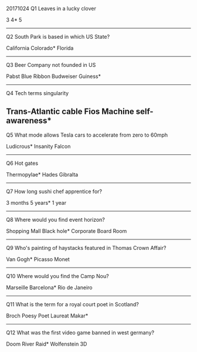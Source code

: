 20171024
Q1
Leaves in a lucky clover

3
4*
5

---

Q2
South Park is based in which US State?

California
Colorado*
Florida

---
Q3
Beer Company not founded in US

Pabst Blue Ribbon
Budweiser
Guiness*

---
Q4
Tech terms singularity

Trans-Atlantic cable
Fios
Machine self-awareness*
---
Q5
What mode allows Tesla cars to accelerate from zero to 60mph

Ludicrous*
Insanity
Falcon

---
Q6 
Hot gates

Thermopylae*
Hades
Gibralta


---
Q7
How long sushi chef apprentice for?

3 months
5 years*
1 year

---
Q8
Where would you find event horizon?

Shopping Mall
Black hole*
Corporate Board Room

---
Q9
Who's painting of haystacks featured in Thomas Crown Affair?

Van Gogh*
Picasso
Monet

---
Q10
Where would you find the Camp Nou?

Marseille
Barcelona*
Rio de Janeiro

---
Q11
What is the term for a royal court poet in Scotland?

Broch Poesy
Poet Laureat
Makar*

---
Q12
What was the first video game banned in west germany?

Doom
River Raid*
Wolfenstein 3D